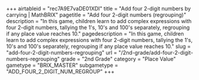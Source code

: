 +++
airtableid = "rec7A9E7vaDE01XDI"
title = "Add four 2-digit numbers by carrying | MathBRIX"
pagetitle = "Add four 2-digit numbers (regrouping)"
description = "In this game, children learn to add complex expressions with four 2-digit numbers, tallying the 1's, 10's and 100's separately, regrouping if any place value reaches 10."
pagedescription = "In this game, children learn to add complex expressions with four 2-digit numbers, tallying the 1's, 10's and 100's separately, regrouping if any place value reaches 10."
slug = "add-four-2-digit-numbers-regrouping"
url = "/2nd-grade/add-four-2-digit-numbers-regrouping"
grade = "2nd Grade"
category = "Place Value"
gametype = "BRIX_MASTER"
subgametype = "ADD_FOUR_2_DIGIT_NUM_REGROUP"
+++
